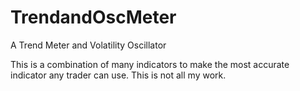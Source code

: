# TrendandOscMeter
A Trend Meter and Volatility Oscillator


This is a combination of many indicators to make the most accurate indicator any trader can use.
This is not all my work.
